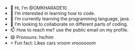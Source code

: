 - 👋 Hi, I’m @OMKHARADE10
- 👀 I’m interested in learning how to code.
- 🌱 I’m currently learning the programming language, java.
- 💞️ I’m looking to collaborate on different parts of coding.
- 📫 How to reach me? use the public email on my profile.
- 😄 Pronouns: he/him
- ⚡ Fun fact: Likes cars vroom vroooooom

<!---
OMKHARADE10/OMKHARADE10 is a ✨ special ✨ repository because its `README.md` (this file) appears on your GitHub profile.
You can click the Preview link to take a look at your changes.
--->
